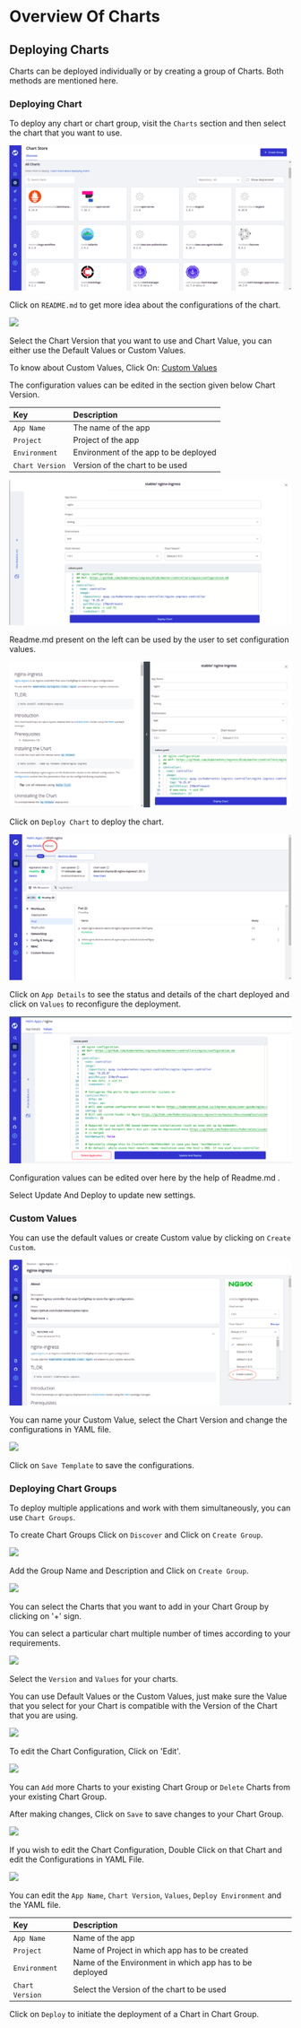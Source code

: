 # Overview Of Charts

## Deploying Charts

Charts can be deployed individually or by creating a group of Charts. Both methods are mentioned here.

### Deploying Chart

To deploy any chart or chart group, visit the `Charts` section and then select the chart that you want to use.

![](../../images/deploy-chart/overview-of-charts/chart-store.jpg)

Click on `README.md` to get more idea about the configurations of the chart.

![](../../images/deploy-chart/overview-of-charts/custom.jpg)

Select the Chart Version that you want to use and Chart Value, you can either use the Default Values or Custom Values.

To know about Custom Values, Click On: [Custom Values](overview-of-charts.md#custom-values)

The configuration values can be edited in the section given below Chart Version.

| Key | Description |
| :--- | :--- |
| `App Name` | The name of the app |
| `Project` | Project of the app |
| `Environment` | Environment of the app to be deployed |
| `Chart Version` | Version of the chart to be used |

![](../../images/deploy-chart/overview-of-charts/deploy-chart.jpg)

Readme.md present on the left can be used by the user to set configuration values.

![](../../images/deploy-chart/overview-of-charts/readme.jpg)

Click on `Deploy Chart` to deploy the chart.

![](../../images/deploy-chart/overview-of-charts/values.jpg)

Click on `App Details` to see the status and details of the chart deployed  and click on `Values` to reconfigure the deployment.

![](../../images/deploy-chart/overview-of-charts/update-and-deploy.jpg)

Configuration values can be edited over here by the help of Readme.md .

Select Update And Deploy to update new settings.
### Custom Values

You can use the default values or create Custom value by clicking on `Create Custom`.

![](../../images/deploy-chart/overview-of-charts/custom1.jpg)

You can name your Custom Value, select the Chart Version and change the configurations in YAML file.

![](../../.gitbook/assets/custom_val.jpg)

Click on `Save Template` to save the configurations.

### Deploying Chart Groups

To deploy multiple applications and work with them simultaneously, you can use `Chart Groups`.

To create Chart Groups Click on `Discover` and Click on `Create Group`.

![](../../.gitbook/assets/screen2.jpg)

Add the Group Name and Description and Click on `Create Group`.

![](../../.gitbook/assets/create_group.jpg)

You can select the Charts that you want to add in your Chart Group by clicking on '+' sign.

You can select a particular chart multiple number of times according to your requirements.

![](../../.gitbook/assets/select_charts%20%281%29.jpg)

Select the `Version` and `Values` for your charts.

You can use Default Values or the Custom Values, just make sure the Value that you select for your Chart is compatible with the Version of the Chart that you are using.

![](../../.gitbook/assets/select_charts2.jpg)

To edit the Chart Configuration, Click on 'Edit'.

![](../../.gitbook/assets/edit_group%20%282%29.jpg)

You can `Add` more Charts to your existing Chart Group or `Delete` Charts from your existing Chart Group.

After making changes, Click on `Save` to save changes to your Chart Group.

![](../../.gitbook/assets/edit_group2%20%282%29.jpg)

If you wish to edit the Chart Configuration, Double Click on that Chart and edit the Configurations in YAML File.

![](../../.gitbook/assets/edit_chart1%20%282%29.jpg)

You can edit the `App Name`, `Chart Version`, `Values`, `Deploy Environment` and the YAML file.

| Key | Description |
| :--- | :--- |
| `App Name` | Name of the app |
| `Project` | Name of Project in which app has to be created |
| `Environment` | Name of the Environment in which app has to be deployed |
| `Chart Version` | Select the Version of the chart to be used |

Click on `Deploy` to initiate the deployment of a Chart in Chart Group.

